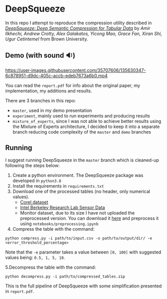 # DeepSqueeze

In this repo I attempt to reproduce the compression utility described in *[DeepSqueeze: Deep Semantic Compression for
Tabular Data](https://cs.brown.edu/people/acrotty/pubs/3318464.3389734.pdf)* by *Amir Ilkhechi, Andrew Crotty,
 Alex Galakatos, Yicong Mao, Grace Fan, Xiran Shi, Ugur Cetintemel* from Brown University.
 
 ## Demo (with sound :sound:)

https://user-images.githubusercontent.com/35707606/135630347-6c878951-d9dc-405c-accb-edeb7673a6b0.mp4


 You can read the `report.pdf` for info about the original paper, my implementation, my additions and
 results.
 
 There are 3 branches in this repo:
 * `master`, used in my demo presentation
 * `experiment`, mainly used to run experiments and producing results
 * `mixture_of_experts`, since I was not able to achieve better results using 
 the Mixture of Experts architecture, I decided to keep it into a separate branch 
 reducing code complexity of the `master` and `demo` branches
 

 ## Running
 
 I suggest running DeepSqueeze in the `master` branch which is cleaned-up following 
 the steps below:
 
 1. Create a python environment. The DeepSqueeze package was developed in `python3.8`
 2. Install the requirements in `requirements.txt`
 3. Download one of the processed tables (no header, only numerical values).
    * [Corel dataset](https://drive.google.com/file/d/1qz8qI56SDfJp-JuG750aYuYyAddi63_7/view?usp=sharing)
    * [Intel Berkeley Research Lab Sensor Data](https://drive.google.com/file/d/1JRDxmHpxT_2IpvWugBxmXKEev7xRmo2E/view?usp=sharing)
    * Monitor dataset, due to its size I have not uploaded the preprocessed version.
    You can download it [here](http://cs.brown.edu/people/acrotty/mgbench/bench1.tar.gz) and preprocess 
    it using `notebooks/preprocessing.ipynb`
 4. Compress the table with the command: 
 
 `python compress.py -i path/to/input.csv -o path/to/output/dir/ -e <error_threshold_percentage>`
 
 Note that the `-e` parameter takes a value between `[0, 100]` with suggested values being:
 `0.5, 1, 5, 10`.
 
 5.Decompress the table with the command:
 
 `python decompress.py -i path/to/compressed_tables.zip`
 
 This is the full pipeline of DeepSqueeze with some simplification 
 presented in `report.pdf`.
  

